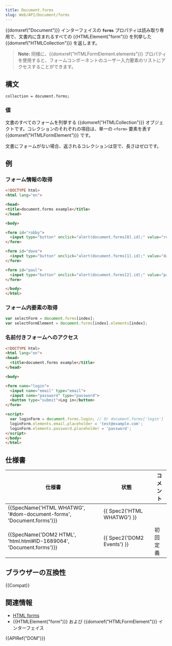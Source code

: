 ```yaml
---
title: Document.forms
slug: Web/API/Document/forms
---
```


{{domxref("Document")}} インターフェイスの **`forms`** プロパティは読み取り専用で、文書内に含まれるすべての {{HTMLElement("form")}} を列挙した {{domxref("HTMLCollection")}} を返します。

> **Note:** 同様に、{{domxref("HTMLFormElement.elements")}} プロパティを使用すると、フォームコンポーネントのユーザー入力要素のリストにアクセスすることができます。

## 構文

```
collection = document.forms;
```

### 値

文書のすべてのフォームを列挙する {{domxref("HTMLCollection")}} オブジェクトです。コレクションのそれぞれの項目は、単一の `<form>` 要素を表す {{domxref("HTMLFormElement")}} です。

文書にフォームがない場合、返されるコレクションは空で、長さはゼロです。

## 例

### フォーム情報の取得

```html
<!DOCTYPE html>
<html lang="en">

<head>
<title>document.forms example</title>
</head>

<body>

<form id="robby">
  <input type="button" onclick="alert(document.forms[0].id);" value="robby's form" />
</form>

<form id="dave">
  <input type="button" onclick="alert(document.forms[1].id);" value="dave's form" />
</form>

<form id="paul">
  <input type="button" onclick="alert(document.forms[2].id);" value="paul's form" />
</form>

</body>
</html>
```

### フォーム内要素の取得

```js
var selectForm = document.forms[index];
var selectFormElement = document.forms[index].elements[index];
```

### 名前付きフォームへのアクセス

```html
<!DOCTYPE html>
<html lang="en">
<head>
  <title>document.forms example</title>
</head>

<body>

<form name="login">
  <input name="email" type="email">
  <input name="password" type="password">
  <button type="submit">Log in</button>
</form>

<script>
  var loginForm = document.forms.login; // Or document.forms['login']
  loginForm.elements.email.placeholder = 'test@example.com';
  loginForm.elements.password.placeholder = 'password';
</script>
</body>
</html>
```

## 仕様書

| 仕様書                                                                                       | 状態                                 | コメント |
| -------------------------------------------------------------------------------------------- | ------------------------------------ | -------- |
| {{SpecName('HTML WHATWG', '#dom-document-forms', 'Document.forms')}} | {{ Spec2('HTML WHATWG') }} |          |
| {{SpecName('DOM2 HTML', 'html.html#ID-1689064', 'Document.forms')}}     | {{ Spec2('DOM2 Events') }} | 初回定義 |

## ブラウザーの互換性

{{Compat}}

## 関連情報

- [HTML forms](/ja/docs/Learn/HTML/Forms)
- {{HTMLElement("form")}} および {{domxref("HTMLFormElement")}} インターフェイス

{{APIRef("DOM")}}
